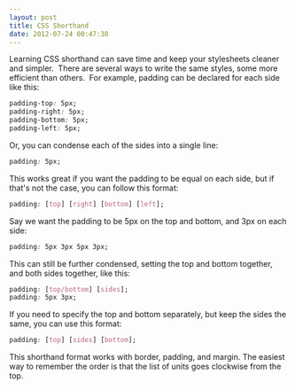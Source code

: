 ```yaml
---
layout: post
title: CSS Shorthand
date: 2012-07-24 00:47:38
---
```

Learning CSS shorthand can save time and keep your stylesheets cleaner and simpler.  There are several ways to write the same styles, some more efficient than others.  For example, padding can be declared for each side like this:

```css
padding-top: 5px;
padding-right: 5px;
padding-bottom: 5px;
padding-left: 5px;
```

Or, you can condense each of the sides into a single line:

```css
padding: 5px;
```

This works great if you want the padding to be equal on each side, but if that's not the case, you can follow this format:

```css
padding: [top] [right] [bottom] [left];
```

Say we want the padding to be 5px on the top and bottom, and 3px on each side:

```css
padding: 5px 3px 5px 3px;
```

This can still be further condensed, setting the top and bottom together, and both sides together, like this:

```css
padding: [top/bottom] [sides];
padding: 5px 3px;
```

If you need to specify the top and bottom separately, but keep the sides the same, you can use this format:

```css
padding: [top] [sides] [bottom];
```

This shorthand format works with border, padding, and margin.  The easiest way to remember the order is that the list of units goes clockwise from the top.
